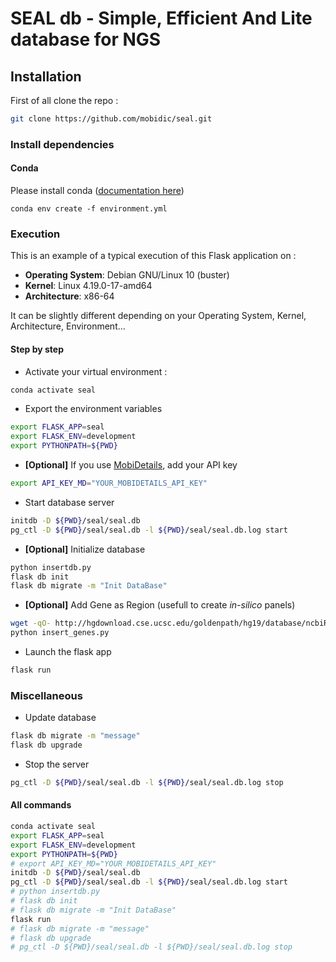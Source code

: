 # SEAL db - Simple, Efficient And Lite database for NGS

## Installation

First of all clone the repo :
```bash
git clone https://github.com/mobidic/seal.git
```

### Install dependencies

#### Conda

Please install conda ([documentation here](https://docs.conda.io/projects/conda/en/latest/user-guide/install/index.html))

`conda env create -f environment.yml`

### Execution

This is an example of a typical execution of this Flask application on :
- __Operating System__: Debian GNU/Linux 10 (buster)
- __Kernel__: Linux 4.19.0-17-amd64
- __Architecture__: x86-64

It can be slightly different depending on your Operating System, Kernel, Architecture, Environment...

#### Step by step

- Activate your virtual environment :
```bash
conda activate seal
````
- Export the environment variables
```bash
export FLASK_APP=seal
export FLASK_ENV=development
export PYTHONPATH=${PWD}
```
  - __[Optional]__ If you use [MobiDetails](https://mobidetails.iurc.montp.inserm.fr/MD/), add your API key
```bash
export API_KEY_MD="YOUR_MOBIDETAILS_API_KEY"
```
- Start database server
```bash
initdb -D ${PWD}/seal/seal.db
pg_ctl -D ${PWD}/seal/seal.db -l ${PWD}/seal/seal.db.log start
```
  - __[Optional]__ Initialize database
  ```bash
  python insertdb.py
  flask db init
  flask db migrate -m "Init DataBase"
  ```
  - __[Optional]__ Add Gene as Region (usefull to create _in-silico_ panels)
  ```bash
  wget -qO- http://hgdownload.cse.ucsc.edu/goldenpath/hg19/database/ncbiRefSeq.txt.gz   | gunzip -c - | awk -v OFS="\t" '{ if (!match($13, /.*-[0-9]+/)) { print $3, $5-2000, $6+2000, $13; } }' -  | sort -u > ncbiRefSeq.hg19.sorted.bed
  python insert_genes.py
  ```
- Launch the flask app
```bash
flask run
```

### Miscellaneous

- Update database
```bash
flask db migrate -m "message"
flask db upgrade
```
- Stop the server
```bash
pg_ctl -D ${PWD}/seal/seal.db -l ${PWD}/seal/seal.db.log stop
```

#### All commands

```bash
conda activate seal
export FLASK_APP=seal
export FLASK_ENV=development
export PYTHONPATH=${PWD}
# export API_KEY_MD="YOUR_MOBIDETAILS_API_KEY"
initdb -D ${PWD}/seal/seal.db
pg_ctl -D ${PWD}/seal/seal.db -l ${PWD}/seal/seal.db.log start
# python insertdb.py
# flask db init
# flask db migrate -m "Init DataBase"
flask run
# flask db migrate -m "message"
# flask db upgrade
# pg_ctl -D ${PWD}/seal/seal.db -l ${PWD}/seal/seal.db.log stop
```
